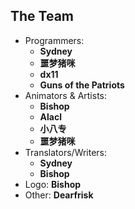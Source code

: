 ## The Team

- Programmers:
	- **Sydney**
	- **噩梦猪咪**
	- **dx11**
	- **Guns of the Patriots**
- Animators & Artists:
	- **Bishop**
  	- **Alacl**
	- **小八专**
	- **噩梦猪咪**
- Translators/Writers:
	- **Sydney**
	- **Bishop**
- Logo: **Bishop**
- Other: **Dearfrisk**
